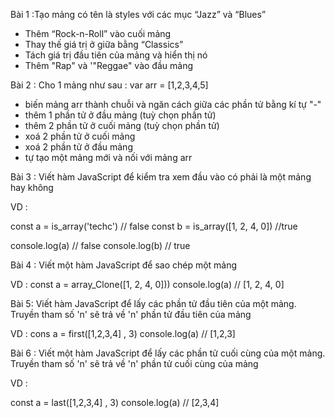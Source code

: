 Bài 1 :Tạo mảng có tên là styles với các mục “Jazz” và “Blues”

- Thêm “Rock-n-Roll” vào cuối mảng
- Thay thế giá trị ở giữa bằng “Classics”
- Tách giá trị đầu tiên của mảng và hiển thị nó
- Thêm "Rap" và '"Reggae" vào đầu mảng

Bài 2 : Cho 1 mảng như sau : var arr = [1,2,3,4,5]

- biến mảng arr thành chuỗi và ngăn cách giữa các phần tử bằng kí tự "-"
- thêm 1 phần tử ở đầu mảng (tuỳ chọn phần tử)
- thêm 2 phần tử ở cuối mảng (tuỳ chọn phần tử)
- xoá 2 phần tử ở cuối mảng
- xoá 2 phần tử ở đầu mảng
- tự tạo một mảng mới và nối với mảng arr

Bài 3 : Viết hàm JavaScript để kiểm tra xem đầu vào có phải là một mảng hay không

VD :

const a = is_array('techc') // false
const b = is_array([1, 2, 4, 0]) //true

console.log(a) // false
console.log(b) // true

Bài 4 : Viết một hàm JavaScript để sao chép một mảng

VD :
const a = array_Clone([1, 2, 4, 0]))
console.log(a) // [1, 2, 4, 0]

Bài 5: Viết hàm JavaScript để lấy các phần tử đầu tiên của một mảng. Truyền tham số 'n' sẽ trả về 'n' phần tử đầu tiên của mảng

VD :
cons a = first([1,2,3,4] , 3)
console.log(a) // [1,2,3]

Bài 6 : Viết một hàm JavaScript để lấy các phần tử cuối cùng của một mảng. Truyền tham số 'n' sẽ trả về 'n' phần tử cuối cùng của mảng

VD :

const a = last([1,2,3,4] , 3)
console.log(a) // [2,3,4]
